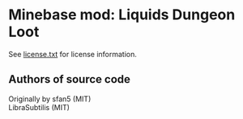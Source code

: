 Minebase mod: Liquids Dungeon Loot
==================================
See [license.txt](./license.txt) for license information.

Authors of source code
----------------------
Originally by sfan5 (MIT)  
LibraSubtilis (MIT)
